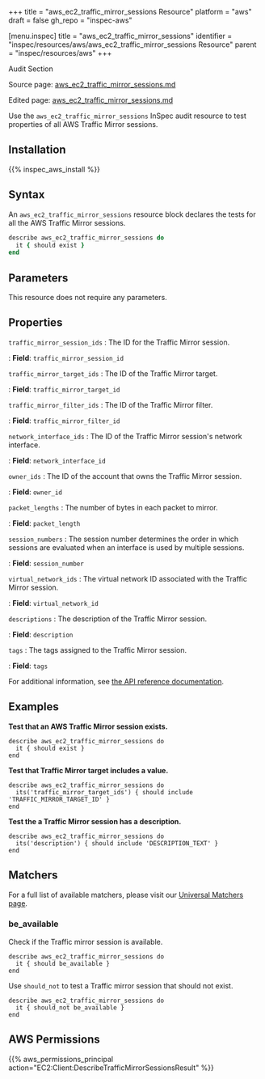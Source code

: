+++
title = "aws_ec2_traffic_mirror_sessions Resource"
platform = "aws"
draft = false
gh_repo = "inspec-aws"

[menu.inspec]
title = "aws_ec2_traffic_mirror_sessions"
identifier = "inspec/resources/aws/aws_ec2_traffic_mirror_sessions Resource"
parent = "inspec/resources/aws"
+++

<div class="admonition-note">
<p class="admonition-note-title">Audit Section</p>
<div class="admonition-note-text">
<p>Source page: <a href="https://github.com/inspec/inspec-aws/blob/main/docs/resources/aws_ec2_traffic_mirror_sessions.md">aws_ec2_traffic_mirror_sessions.md</a></p>
<p>Edited page: <a href="https://github.com/ianmadd/inspec-aws/blob/im/hugo/docs-chef-io/content/inspec/resources/aws_ec2_traffic_mirror_sessions.md">aws_ec2_traffic_mirror_sessions.md</a></p>
</div>
</div>



Use the `aws_ec2_traffic_mirror_sessions` InSpec audit resource to test properties of all AWS Traffic Mirror sessions.

## Installation

{{% inspec_aws_install %}}

## Syntax

An `aws_ec2_traffic_mirror_sessions` resource block declares the tests for all the  AWS Traffic Mirror sessions.

```ruby
describe aws_ec2_traffic_mirror_sessions do
  it { should exist }
end
```

## Parameters

This resource does not require any parameters.

## Properties

`traffic_mirror_session_ids`
: The ID for the Traffic Mirror session.

: **Field**: `traffic_mirror_session_id`

`traffic_mirror_target_ids`
: The ID of the Traffic Mirror target.

: **Field**: `traffic_mirror_target_id`

`traffic_mirror_filter_ids`
: The ID of the Traffic Mirror filter.

: **Field**: `traffic_mirror_filter_id`

`network_interface_ids`
: The ID of the Traffic Mirror session's network interface.

: **Field**: `network_interface_id`

`owner_ids`
: The ID of the account that owns the Traffic Mirror session.

: **Field**: `owner_id`

`packet_lengths`
: The number of bytes in each packet to mirror.

: **Field**: `packet_length`

`session_numbers`
: The session number determines the order in which sessions are evaluated when an interface is used by multiple sessions.

: **Field**: `session_number`

`virtual_network_ids`
: The virtual network ID associated with the Traffic Mirror session.

: **Field**: `virtual_network_id`

`descriptions`
: The description of the Traffic Mirror session.

: **Field**: `description`

`tags`
: The tags assigned to the Traffic Mirror session.

: **Field**: `tags`

For additional information, see [the API reference documentation](https://docs.aws.amazon.com/AWSEC2/latest/APIReference/API_TrafficMirrorSession.html).

## Examples

**Test that an AWS Traffic Mirror session exists.**

    describe aws_ec2_traffic_mirror_sessions do
      it { should exist }
    end

**Test that Traffic Mirror target includes a value.**

    describe aws_ec2_traffic_mirror_sessions do
      its('traffic_mirror_target_ids') { should include 'TRAFFIC_MIRROR_TARGET_ID' }
    end

**Test the a Traffic Mirror session has a description.**

    describe aws_ec2_traffic_mirror_sessions do
      its('description') { should include 'DESCRIPTION_TEXT' }
    end

## Matchers

For a full list of available matchers, please visit our [Universal Matchers page](https://www.inspec.io/docs/reference/matchers/).

### be_available

Check if the Traffic mirror session is available.

    describe aws_ec2_traffic_mirror_sessions do
      it { should be_available }
    end

Use `should_not` to test a Traffic mirror session that should not exist.

    describe aws_ec2_traffic_mirror_sessions do
      it { should_not be_available }
    end

## AWS Permissions

{{% aws_permissions_principal action="EC2:Client:DescribeTrafficMirrorSessionsResult" %}}
